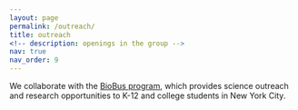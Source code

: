 ```yaml
---
layout: page
permalink: /outreach/
title: outreach
<!-- description: openings in the group -->
nav: true
nav_order: 9
---
```


We collaborate with the [BioBus program](https://www.biobus.org/about/), which provides science outreach and research opportunities to K-12 and college students in New York City.
